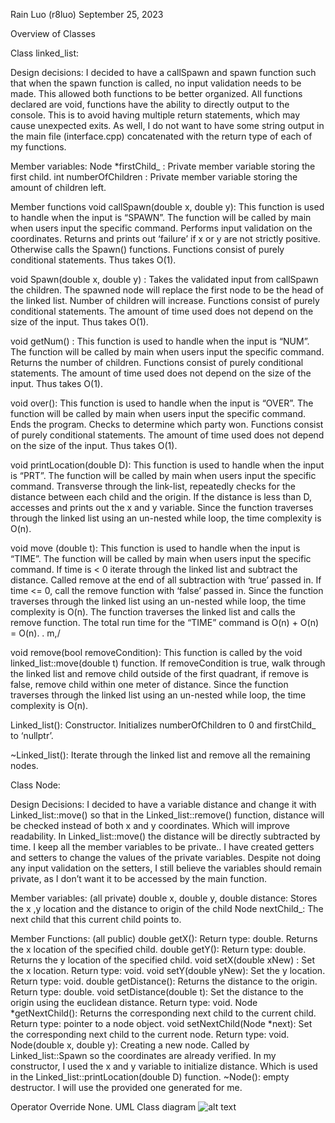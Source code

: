 

Rain Luo (r8luo)
September 25, 2023

Overview of Classes

Class linked_list: 

Design decisions: I decided to have a callSpawn and spawn function such that when the spawn function is called, no input validation needs to be made. This allowed both functions to be better organized. All functions declared are void, functions have the ability to directly output to the console. This is to avoid having multiple return statements, which may cause unexpected exits. As well, I do not want to have some string output in the main file (interface.cpp) concatenated with the return type of each of my functions.

Member variables:
Node *firstChild_ : Private member variable storing the first child. 
int numberOfChildren : Private member variable storing the amount of children left.

Member functions
void callSpawn(double x, double y): This function is used to handle when the input is “SPAWN”. The function will be called by main when users input the specific command. Performs input validation on the coordinates. Returns and prints out ‘failure’ if x or y are not strictly positive. Otherwise calls the Spawn() functions. Functions consist of purely conditional statements. Thus takes O(1).

void Spawn(double x, double y) : Takes the validated input from callSpawn the children. The spawned node will replace the first node to be the head of the linked list. Number of children will increase. Functions consist of purely conditional statements. The amount of time used does not depend on the size of the input. Thus takes O(1).

void getNum() : This function is used to handle when the input is “NUM”. The function will be called by main when users input the specific command. Returns the number of children. Functions consist of purely conditional statements. The amount of time used does not depend on the size of the input. Thus takes O(1). 

void over():  This function is used to handle when the input is “OVER”. The function will be called by main when users input the specific command. Ends the program. Checks to determine which party won. Functions consist of purely conditional statements. The amount of time used does not depend on the size of the input. Thus takes O(1).

void printLocation(double D): This function is used to handle when the input is “PRT”. The function will be called by main when users input the specific command. Transverse through the link-list, repeatedly checks for the distance between each child and the origin. If the distance is less than D, accesses and prints out the x and y variable. Since the function traverses through the linked list using an un-nested while loop, the time complexity is O(n).
 
void move (double t): This function is used to handle when the input is “TIME”. The function will be called by main when users input the specific command.  If time is < 0 iterate through the linked list and subtract the distance. Called remove at the end of all subtraction with ‘true’ passed in. If time <= 0, call the remove function with ‘false’ passed in. Since the function traverses through the linked list using an un-nested while loop, the time complexity is O(n). The function traverses the linked list and calls the remove function. The total run time for the “TIME” command is O(n) + O(n) = O(n). 
. m,/

void remove(bool removeCondition): This function is called by the void linked_list::move(double t) function. If removeCondition is true, walk through the linked list and remove child outside of the first quadrant, if remove is false, remove child within one meter of distance.  Since the function traverses through the linked list using an un-nested while loop, the time complexity is O(n).

Linked_list(): Constructor. Initializes numberOfChildren to 0 and firstChild_ to ‘nullptr’.

~Linked_list(): Iterate through the linked list and remove all the remaining nodes.
    
Class Node: 

Design Decisions: I decided to have a variable distance and change it with  Linked_list::move() so that in the Linked_list::remove() function, distance will be checked instead of both x and y coordinates. Which will improve readability. In Linked_list::move() the distance will be directly subtracted by time. I keep all the member variables to be private.. I have created getters and setters to change the values of the private variables. Despite not doing any input validation on the setters, I still believe the variables should remain private, as I don’t want it to be accessed by the main function. 

Member variables: (all private)
double x, double y, double distance: Stores the x ,y location and the distance to origin of the child
Node nextChild_: The next child that this current child points to. 

Member Functions: (all public)
double getX(): Return type: double.  Returns the x location of the specified child.
double getY(): Return type: double. Returns the y location of the specified child.
void setX(double xNew) : Set the x location. Return type: void.
void setY(double yNew):  Set the y location. Return type: void.
double getDistance(): Returns the distance to the origin. Return type: double. 
void setDistance(double t): Set the distance to the origin using the euclidean distance. Return type: void.
Node *getNextChild(): Returns the corresponding next child to the current child. Return type: pointer to a node object.
void setNextChild(Node *next): Set the corresponding next child to the current node. Return type: void.
Node(double x, double y): Creating a new node. Called by Linked_list::Spawn so the coordinates are already verified. In my constructor, I used the x and y variable to initialize distance. Which is used in the Linked_list::printLocation(double D) function.
~Node(): empty destructor.  I will use the provided one generated for me.


Operator Override 
None.
UML Class diagram 
![alt text](https://github.com/rainluo1/DSAProjects1/blob/p1/image1.jpg?raw=true)

